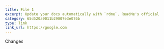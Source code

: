 ```yaml
---
title: File 1
excerpt: Update your docs automatically with `rdme`, ReadMe's official CLI and GitHub Action!
category: 65d520a9011b29007e3e076b
type: link
link_url: https://google.com
---
```


Changes
